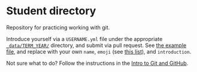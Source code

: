 # Student directory 
Repository for practicing working with git. 

Introduce yourself via a `USERNAME.yml` file under the appropriate [`_data/TERM_YEAR/`](_data/) directory, and submit via pull request. See [the example file](_data/summer_2015/htcmosman.json), and replace with your own `name`, `emoji` (see [this list](http://www.emoji-cheat-sheet.com/)), and `introduction`.

Not sure what to do?  Follow the instructions in the [Intro to Git and GitHub](http://mbmosman.github.io/courses-gen/documents/intro-to-git.html).
